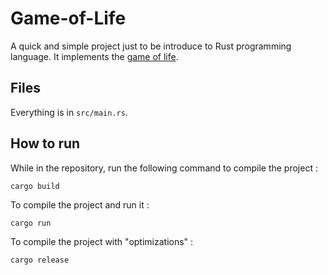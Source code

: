 # Game-of-Life

A quick and simple project just to be introduce to Rust programming language.
It implements the [game of life](https://en.wikipedia.org/wiki/Conway%27s_Game_of_Life).


## Files
Everything is in `src/main.rs`.

## How to run
While in the repository, run the following command to compile the project :
```console
cargo build
```
To compile the project and run it :
```console
cargo run
```

To compile the project with "optimizations" :
```console
cargo release
```
